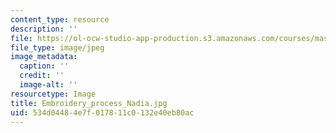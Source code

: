 ```yaml
---
content_type: resource
description: ''
file: https://ol-ocw-studio-app-production.s3.amazonaws.com/courses/mas-962-special-topics-new-textiles-spring-2010/534d04484e7f017811c0132e40eb80ac_Embroidery_process_Nadia.jpg
file_type: image/jpeg
image_metadata:
  caption: ''
  credit: ''
  image-alt: ''
resourcetype: Image
title: Embroidery_process_Nadia.jpg
uid: 534d0448-4e7f-0178-11c0-132e40eb80ac
---
```

